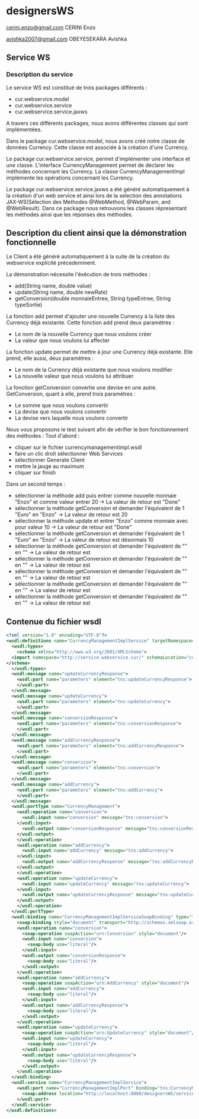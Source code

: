 # designersWS
cerini.enzo@gmail.com CERINI Enzo

avishka2007@gmail.com OBEYESEKARA Avishka

## Service WS
### Description du service

Le service WS est constitué de trois packages différents : 
* cur.webservice.model
* cur.webservice.service
* cur.webservice.service.jaxws

A travers ces différents packages, nous avons différentes classes qui sont implémentées.

Dans le package cur.webservice.model, nous avons créé notre classe de données Currency. 
Cette classe est associée à la création d'une Currency.

Le package cur.webservice.service, permet d'implémenter une interface et une classe.
L'interface CurrencyManagement permet de déclarer les méthodes concernant les Currency.
La classe CurrencyManagementImpl implémente les opérations concernant les Currency.

Le package cur.webservice.service.jaxws a été généré automatiquement à la création d'un web service
et ainsi lors de la selection des annotations JAX-WS(Sélection des Methodes @WebMethod, @WebParam, and @WebResult).
Dans ce package nous retrouvons les classes répresentant les méthodes ainsi que les réponses des méthodes.

## Description du client ainsi que la démonstration fonctionnelle
Le Client a été généré automatiquement à la suite de la création du webservice explicité précedemment.

La démonstration nécessite l'éxécution de trois méthodes :
* add(String name, double value)
* update(String name, double newRate)
* getConversion(double monnaieEntree, String typeEntree, String typeSortie)

La fonction add permet d'ajouter une nouvelle Currency à la liste des Currency déjà existante. Cette fonction add prend deux paramètres :
* Le nom de la nouvelle Currency que nous voulons créer
* La valeur que nous voulons lui affecter

La fonction update permet de mettre à jour une Currency déjà existante. Elle prend, elle aussi, deux paramètres :
* Le nom de la Currency déjà existante que nous voulons modifier
* La nouvelle valeur que nous voulons lui attribuer
 
La fonction getConversion convertie une devise en une autre. GetConversion, quant à elle, prend trois paramètres :
* Le somme que nous voulons convertir
* La devise que nous voulons convertir
* La devise vers laquelle nous voulons convertir

Nous vous proposons le test suivant afin de vérifier le bon fonctionnement des méthodes :
 Tout d'abord :
 * cliquer sur le fichier currencymanagementimpl.wsdl 
 * faire un clic droit sélectionner Web Services  
 * sélectionner Generate Client
 * mettre la jauge au maximum
 * cliquer sur finish
 
 Dans un second temps :
 * sélectionner la méthode add puis entrer comme nouvelle monnaie "Enzo" et comme valeur entrer 20 -> La valeur de retour est "Done"
 * sélectionner la méthode getConversion et demander l'équivalent de 1 "Euro" en "Enzo" -> La valeur de retour est 20
 * sélectionner la méthode update et entrer "Enzo" comme monnaie avec pour valeur 10 -> La valeur de retour est "Done"
 * sélectionner la méthode getConversion et demander l'équivalent de 1 "Euro" en "Enzo" -> La valeur de retour est désormais 10
 * sélectionner la méthode getConversion et demander l'équivalent de  "" en "" -> La valeur de retour est 
 * sélectionner la méthode getConversion et demander l'équivalent de  "" en "" -> La valeur de retour est 
 * sélectionner la méthode getConversion et demander l'équivalent de  "" en "" -> La valeur de retour est 
 * sélectionner la méthode getConversion et demander l'équivalent de  "" en "" -> La valeur de retour est 
 * sélectionner la méthode getConversion et demander l'équivalent de  "" en "" -> La valeur de retour est 


## Contenue du fichier wsdl

~~~ xml
<?xml version="1.0" encoding="UTF-8"?>
<wsdl:definitions name="CurrencyManagementImplService" targetNamespace="http://service.webservice.cur/" xmlns:wsdl="http://schemas.xmlsoap.org/wsdl/" xmlns:tns="http://service.webservice.cur/" xmlns:xsd="http://www.w3.org/2001/XMLSchema" xmlns:soap="http://schemas.xmlsoap.org/wsdl/soap/">
  <wsdl:types>
    <schema xmlns="http://www.w3.org/2001/XMLSchema">
  <import namespace="http://service.webservice.cur/" schemaLocation="currencymanagementimpl_schema1.xsd"/>
</schema>
  </wsdl:types>
  <wsdl:message name="updateCurrencyResponse">
    <wsdl:part name="parameters" element="tns:updateCurrencyResponse">
    </wsdl:part>
  </wsdl:message>
  <wsdl:message name="updateCurrency">
    <wsdl:part name="parameters" element="tns:updateCurrency">
    </wsdl:part>
  </wsdl:message>
  <wsdl:message name="conversionResponse">
    <wsdl:part name="parameters" element="tns:conversionResponse">
    </wsdl:part>
  </wsdl:message>
  <wsdl:message name="addCurrencyResponse">
    <wsdl:part name="parameters" element="tns:addCurrencyResponse">
    </wsdl:part>
  </wsdl:message>
  <wsdl:message name="conversion">
    <wsdl:part name="parameters" element="tns:conversion">
    </wsdl:part>
  </wsdl:message>
  <wsdl:message name="addCurrency">
    <wsdl:part name="parameters" element="tns:addCurrency">
    </wsdl:part>
  </wsdl:message>
  <wsdl:portType name="CurrencyManagement">
    <wsdl:operation name="conversion">
      <wsdl:input name="conversion" message="tns:conversion">
    </wsdl:input>
      <wsdl:output name="conversionResponse" message="tns:conversionResponse">
    </wsdl:output>
    </wsdl:operation>
    <wsdl:operation name="addCurrency">
      <wsdl:input name="addCurrency" message="tns:addCurrency">
    </wsdl:input>
      <wsdl:output name="addCurrencyResponse" message="tns:addCurrencyResponse">
    </wsdl:output>
    </wsdl:operation>
    <wsdl:operation name="updateCurrency">
      <wsdl:input name="updateCurrency" message="tns:updateCurrency">
    </wsdl:input>
      <wsdl:output name="updateCurrencyResponse" message="tns:updateCurrencyResponse">
    </wsdl:output>
    </wsdl:operation>
  </wsdl:portType>
  <wsdl:binding name="CurrencyManagementImplServiceSoapBinding" type="tns:CurrencyManagement">
    <soap:binding style="document" transport="http://schemas.xmlsoap.org/soap/http"/>
    <wsdl:operation name="conversion">
      <soap:operation soapAction="urn:Conversion" style="document"/>
      <wsdl:input name="conversion">
        <soap:body use="literal"/>
      </wsdl:input>
      <wsdl:output name="conversionResponse">
        <soap:body use="literal"/>
      </wsdl:output>
    </wsdl:operation>
    <wsdl:operation name="addCurrency">
      <soap:operation soapAction="urn:AddCurrency" style="document"/>
      <wsdl:input name="addCurrency">
        <soap:body use="literal"/>
      </wsdl:input>
      <wsdl:output name="addCurrencyResponse">
        <soap:body use="literal"/>
      </wsdl:output>
    </wsdl:operation>
    <wsdl:operation name="updateCurrency">
      <soap:operation soapAction="urn:UpdateCurrency" style="document"/>
      <wsdl:input name="updateCurrency">
        <soap:body use="literal"/>
      </wsdl:input>
      <wsdl:output name="updateCurrencyResponse">
        <soap:body use="literal"/>
      </wsdl:output>
    </wsdl:operation>
  </wsdl:binding>
  <wsdl:service name="CurrencyManagementImplService">
    <wsdl:port name="CurrencyManagementImplPort" binding="tns:CurrencyManagementImplServiceSoapBinding">
      <soap:address location="http://localhost:8088/designersWS/services/CurrencyManagementImplPort"/>
    </wsdl:port>
  </wsdl:service>
</wsdl:definitions>

~~~
